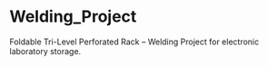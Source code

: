 # Welding_Project
Foldable Tri-Level Perforated Rack – Welding Project for electronic laboratory storage.
